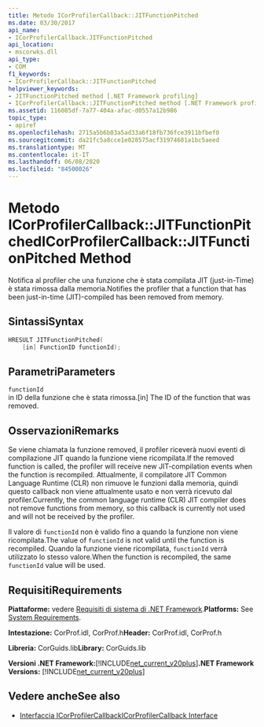 ```yaml
---
title: Metodo ICorProfilerCallback::JITFunctionPitched
ms.date: 03/30/2017
api_name:
- ICorProfilerCallback.JITFunctionPitched
api_location:
- mscorwks.dll
api_type:
- COM
f1_keywords:
- ICorProfilerCallback::JITFunctionPitched
helpviewer_keywords:
- JITFunctionPitched method [.NET Framework profiling]
- ICorProfilerCallback::JITFunctionPitched method [.NET Framework profiling]
ms.assetid: 116085df-7a77-404a-afac-d0557a12b986
topic_type:
- apiref
ms.openlocfilehash: 2715a5b6b03a5ad33a6f18fb736fce3911bfbef0
ms.sourcegitcommit: da21fc5a8cce1e028575acf31974681a1bc5aeed
ms.translationtype: MT
ms.contentlocale: it-IT
ms.lasthandoff: 06/08/2020
ms.locfileid: "84500026"
---
```

# <a name="icorprofilercallbackjitfunctionpitched-method"></a><span data-ttu-id="a7498-102">Metodo ICorProfilerCallback::JITFunctionPitched</span><span class="sxs-lookup"><span data-stu-id="a7498-102">ICorProfilerCallback::JITFunctionPitched Method</span></span>
<span data-ttu-id="a7498-103">Notifica al profiler che una funzione che è stata compilata JIT (just-in-Time) è stata rimossa dalla memoria.</span><span class="sxs-lookup"><span data-stu-id="a7498-103">Notifies the profiler that a function that has been just-in-time (JIT)-compiled has been removed from memory.</span></span>  
  
## <a name="syntax"></a><span data-ttu-id="a7498-104">Sintassi</span><span class="sxs-lookup"><span data-stu-id="a7498-104">Syntax</span></span>  
  
```cpp  
HRESULT JITFunctionPitched(  
    [in] FunctionID functionId);  
```  
  
## <a name="parameters"></a><span data-ttu-id="a7498-105">Parametri</span><span class="sxs-lookup"><span data-stu-id="a7498-105">Parameters</span></span>  
 `functionId`  
 <span data-ttu-id="a7498-106">in ID della funzione che è stata rimossa.</span><span class="sxs-lookup"><span data-stu-id="a7498-106">[in] The ID of the function that was removed.</span></span>  
  
## <a name="remarks"></a><span data-ttu-id="a7498-107">Osservazioni</span><span class="sxs-lookup"><span data-stu-id="a7498-107">Remarks</span></span>  
 <span data-ttu-id="a7498-108">Se viene chiamata la funzione removed, il profiler riceverà nuovi eventi di compilazione JIT quando la funzione viene ricompilata.</span><span class="sxs-lookup"><span data-stu-id="a7498-108">If the removed function is called, the profiler will receive new JIT-compilation events when the function is recompiled.</span></span> <span data-ttu-id="a7498-109">Attualmente, il compilatore JIT Common Language Runtime (CLR) non rimuove le funzioni dalla memoria, quindi questo callback non viene attualmente usato e non verrà ricevuto dal profiler.</span><span class="sxs-lookup"><span data-stu-id="a7498-109">Currently, the common language runtime (CLR) JIT compiler does not remove functions from memory, so this callback is currently not used and will not be received by the profiler.</span></span>  
  
 <span data-ttu-id="a7498-110">Il valore di `functionId` non è valido fino a quando la funzione non viene ricompilata.</span><span class="sxs-lookup"><span data-stu-id="a7498-110">The value of `functionId` is not valid until the function is recompiled.</span></span> <span data-ttu-id="a7498-111">Quando la funzione viene ricompilata, `functionId` verrà utilizzato lo stesso valore.</span><span class="sxs-lookup"><span data-stu-id="a7498-111">When the function is recompiled, the same `functionId` value will be used.</span></span>  
  
## <a name="requirements"></a><span data-ttu-id="a7498-112">Requisiti</span><span class="sxs-lookup"><span data-stu-id="a7498-112">Requirements</span></span>  
 <span data-ttu-id="a7498-113">**Piattaforme:** vedere [Requisiti di sistema di .NET Framework](../../get-started/system-requirements.md).</span><span class="sxs-lookup"><span data-stu-id="a7498-113">**Platforms:** See [System Requirements](../../get-started/system-requirements.md).</span></span>  
  
 <span data-ttu-id="a7498-114">**Intestazione:** CorProf.idl, CorProf.h</span><span class="sxs-lookup"><span data-stu-id="a7498-114">**Header:** CorProf.idl, CorProf.h</span></span>  
  
 <span data-ttu-id="a7498-115">**Libreria:** CorGuids.lib</span><span class="sxs-lookup"><span data-stu-id="a7498-115">**Library:** CorGuids.lib</span></span>  
  
 <span data-ttu-id="a7498-116">**Versioni .NET Framework:**[!INCLUDE[net_current_v20plus](../../../../includes/net-current-v20plus-md.md)]</span><span class="sxs-lookup"><span data-stu-id="a7498-116">**.NET Framework Versions:** [!INCLUDE[net_current_v20plus](../../../../includes/net-current-v20plus-md.md)]</span></span>  
  
## <a name="see-also"></a><span data-ttu-id="a7498-117">Vedere anche</span><span class="sxs-lookup"><span data-stu-id="a7498-117">See also</span></span>

- [<span data-ttu-id="a7498-118">Interfaccia ICorProfilerCallback</span><span class="sxs-lookup"><span data-stu-id="a7498-118">ICorProfilerCallback Interface</span></span>](icorprofilercallback-interface.md)
